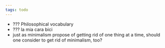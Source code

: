 ```yaml
---
tags: todo
---
```

- ??? Philosophical vocabulary
- ??? la mia cara bici
- just as minimalism propose of getting rid of one thing at a time, should one consider to get rid of minimalism, too?